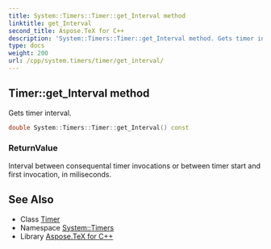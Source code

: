 ```yaml
---
title: System::Timers::Timer::get_Interval method
linktitle: get_Interval
second_title: Aspose.TeX for C++
description: 'System::Timers::Timer::get_Interval method. Gets timer interval in C++.'
type: docs
weight: 200
url: /cpp/system.timers/timer/get_interval/
---
```

## Timer::get_Interval method


Gets timer interval.

```cpp
double System::Timers::Timer::get_Interval() const
```


### ReturnValue

Interval between consequental timer invocations or between timer start and first invocation, in miliseconds.

## See Also

* Class [Timer](../)
* Namespace [System::Timers](../../)
* Library [Aspose.TeX for C++](../../../)
